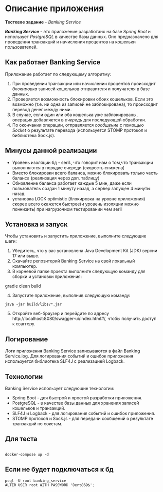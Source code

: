 # Описание приложения

**Тестовое задание** - *Banking Service*

***Banking Service*** - это приложение разработано на базе *Spring Boot* и использует *PostgreSQL* в качестве базы
данных. Оно предназначено для проведения транзакций и начисления процентов на кошельки пользователей.

## Как работает Banking Service

Приложение работает по следующему алгоритму:

1. При проведении транзакции или начислении процентов происходит *блокировка* записей кошельков отправителя и получателя
   в базе данных.
2. Проверяется возможность блокировки обоих кошельков. Если это возможно (т.е. ни одна из записей не заблокирована), то
   происходит перевод денег между ними.
3. В случае, если один или оба кошелька уже заблокированы, операция добавляется в *очередь* для последующей обработки.
4. По окончании операции, отправляется *сообщение* с помощью *Socket* о результате перевода (используется STOMP протокол
   и библиотека Sock.js).


## Минусы данной реализации

- Уровень изоляции бд - seril., что говорит нам о том,что транзакции выполняются в порядке очереди (скорость снижена)
- Вместо блокировки всего баланса, можно блокировать только часть баланса (реализация через доп. таблицу)
- Обновление баланса работает каждые 5 мин, даже если пользователь создан 1 минуту назад, а сервер запущен 4 минуты назад
- установка LOCK optimistic (блокировка на уровне приложения) скорее всего окажется быстрее(и уровень изоляции можно поннизить) при нагрузочном тестировании чем seril

## Установка и запуск

Чтобы установить и запустить приложение, выполните следующие шаги:

1. Убедитесь, что у вас установлена Java Development Kit (JDK) версии 17 или выше.
2. Скачайте репозиторий Banking Service на свой локальный компьютер.
3. В корневой папке проекта выполните следующую команду для сборки и установки приложения:

gradle clean build

4. Запустите приложение, выполнив следующую команду:

```access transformers
java -jar build/libs/*.jar
```

5. Откройте веб-браузер и перейдите по адресу http://localhost:8080/swagger-ui/index.html#/, чтобы получить доступ к
   сваггеру.

## Логирование

Логи приложения Banking Service записываются в файл Banking Service.log. Для логирования событий и ошибок приложения
используется библиотека SLF4J с реализацией Logback.

## Технологии

Banking Service использует следующие технологии:

- Spring Boot - для быстрой и простой разработки приложения.
- PostgreSQL - в качестве базы данных для хранения записей кошельков и транзакций.
- SLF4J и Logback - для логирования событий и ошибок приложения.
- STOMP протокол и Sock.js - для передачи сообщений о результате транзакций по сокетам.

## Для теста

```

docker-compose up -d
```

## Если не будет подключаться к бд

```
psql -U root banking_service
ALTER USER root WITH PASSWORD 'Dert869$';
```
